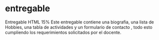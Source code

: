 # entregable
Entregable HTML 15% 
Este entregable contiene una biografia, una lista de Hobbies, una tabla de actividades y un formulario de contacto , todo esto cumpliendo los requerimientos solicitados por el docente.

